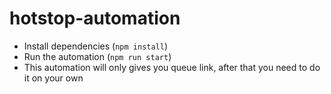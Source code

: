 # hotstop-automation

- Install dependencies (`npm install`)
- Run the automation (`npm run start`)
- This automation will only gives you queue link, after that you need to do it on your own 
